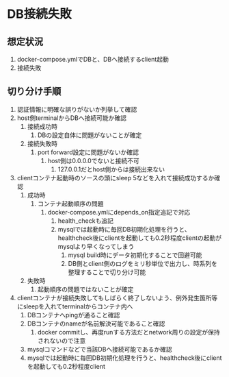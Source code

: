 # DB接続失敗

## 想定状況

1. docker-compose.ymlでDBと、DBへ接続するclient起動
2. 接続失敗

## 切り分け手順

1. 認証情報に明確な誤りがないか列挙して確認
2. host側terminalからDBへ接続可能か確認
   1. 接続成功時
      1. DBの設定自体に問題がないことが確定
   2. 接続失敗時
      1. port forward設定に問題がないか確認
         1. host側は0.0.0.0でないと接続不可
            1. 127.0.0.1だとhost側からは接続出来ない
3. clientコンテナ起動時のソースの頭にsleep 5などを入れて接続成功するか確認
   1. 成功時
      1. コンテナ起動順序の問題
         1. docker-compose.ymlにdepends_on指定追記で対応
            1. health_checkも追記
            2. mysqlでは起動時に毎回DB初期化処理を行うと、healthcheck後にclientを起動しても0.2秒程度clientの起動がmysqlより早くなってしまう
               1. mysql build時にデータ初期化することで回避可能
               2. DB側とclient側のログをミリ秒単位で出力し、時系列を整理することで切り分け可能
   2. 失敗時
      1. 起動順序の問題ではないことが確定
4. clientコンテナが接続失敗してもしばらく終了しないよう、例外発生箇所等にsleepを入れてterminalからコンテナ内へ
   1. DBコンテナへpingが通ること確認
   2. DBコンテナのnameが名前解決可能であること確認
      1. docker commitし、再度runする方法だとnetwork周りの設定が保持されないので注意
   3. mysqlコマンドなどで当該DBへ接続可能であるか確認
   4. mysqlでは起動時に毎回DB初期化処理を行うと、healthcheck後にclientを起動しても0.2秒程度client
